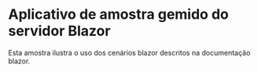 # <a name="blazor-server-sample-app"></a>Aplicativo de amostra gemido do servidor Blazor

Esta amostra ilustra o uso dos cenários blazor descritos na documentação blazor.
